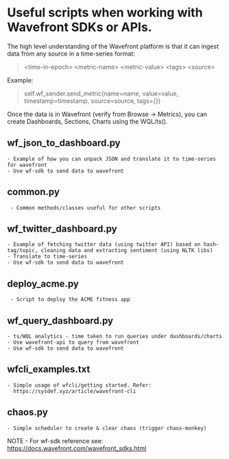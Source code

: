 # Useful scripts when working with Wavefront SDKs or APIs.

The high level understanding of the Wavefront platform is that it can ingest data from any source in a time-series format:
> \<time-in-epoch\> \<metric-name\> \<metric-value\> \<tags\> \<source\>

Example:
> self.wf_sender.send_metric(name=name, value=value, timestamp=timestamp,
>                                       source=source, tags={})


Once the data is in Wavefront (verify from Browse -> Metrics), you can create Dashboards, Sections, Charts using the WQL/ts().


## wf_json_to_dashboard.py
```
- Example of how you can unpack JSON and translate it to time-series for wavefront
- Use wf-sdk to send data to wavefront
```

## common.py
```
 - Common methods/classes useful for other scripts
```

## wf_twitter_dashboard.py
```
- Example of fetching twitter data (using twitter API) based on hash-tag/topic, cleaning data and extracting sentiment (using NLTK libs)
- Translate to time-series 
- Use wf-sdk to send data to wavefront
```

## deploy_acme.py
```
 - Script to deploy the ACME fitness app 
```

## wf_query_dashboard.py
```
- ts/WQL analytics - time taken to run queries under dashboards/charts
- Use wavefront-api to query from wavefront
- Use wf-sdk to send data to wavefront
```

## wfcli_examples.txt
```
- Simple usage of wfcli/getting started. Refer:
  https://sysdef.xyz/article/wavefront-cli
```

## chaos.py
```
- Simple scheduler to create & clear chaos (trigger chaos-monkey)
```

NOTE - For wf-sdk reference see:
https://docs.wavefront.com/wavefront_sdks.html

